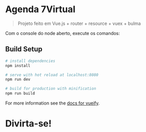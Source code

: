 # Agenda 7Virtual

> Projeto feito em Vue.js + router + resource + vuex + bulma 

Com o console do node aberto, execute os comandos:

## Build Setup

``` bash
# install dependencies
npm install

# serve with hot reload at localhost:8080
npm run dev

# build for production with minification
npm run build
```

For more information see the [docs for vueify](https://github.com/vuejs/vueify).

# Divirta-se!